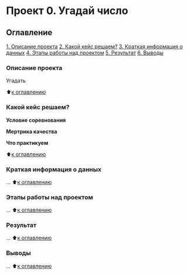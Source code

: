 # Проект 0. Угадай число

## Оглавление
[1. Описание проекта](https://github.com/AlexeyKh71/sf_data_science/tree/main/project_0README.md#Описание-проекта)
[2. Какой кейс решаем?](https://github.com/AlexeyKh71/sf_data_science/tree/main/project_0README.md#Какой-кейс-решаем)
[3. Краткая информация о данных](https://github.com/AlexeyKh71/sf_data_science/tree/main/project_0README.md#Краткая-информация-о-данных)
[4. Этапы работы над проектом](https://github.com/AlexeyKh71/sf_data_science/tree/main/project_0README.md#Этапы-работы-над-проектом)
[5. Результат](https://github.com/AlexeyKh71/sf_data_science/tree/main/project_0README.md#Результат)
[6. Выводы](https://github.com/AlexeyKh71/sf_data_science/tree/main/project_0README.md#Выводы)

### Описание проекта
Угадать

:arrow_up:[к оглавлению](https://github.com/AlexeyKh71/sf_data_science/tree/main/project_0README.md#Оглавление)

### Какой кейс решаем?

**Условие соревнования**

**Мертрика качества**

**Что практикуем**

:arrow_up:[к оглавлению](https://github.com/AlexeyKh71/sf_data_science/tree/main/project_0README.md#Оглавление)
### Краткая информация о данных

...
:arrow_up:[к оглавлению](https://github.com/AlexeyKh71/sf_data_science/tree/main/project_0README.md#Оглавление)

### Этапы работы над проектом

...
:arrow_up:[к оглавлению](https://github.com/AlexeyKh71/sf_data_science/tree/main/project_0README.md#Оглавление)

### Результат

...
:arrow_up:[к оглавлению](https://github.com/AlexeyKh71/sf_data_science/tree/main/project_0README.md#Оглавление)

### Выводы

...
:arrow_up:[к оглавлению](https://github.com/AlexeyKh71/sf_data_science/tree/main/project_0README.md#Оглавление)